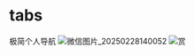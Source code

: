 # tabs
极简个人导航
![微信图片_20250228140052](https://github.com/user-attachments/assets/b1016260-8d1c-4b78-a2ad-d8cb91cbdb72)
![赏](https://github.com/user-attachments/assets/947c2d3e-1601-4514-b0c5-eb64c6e3ad99)
